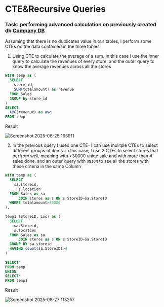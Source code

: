 # CTE&Recursive Queries
### Task: performing advanced calculation on previously created db [Company DB](https://github.com/Gioker90/SQL/blob/328f6cae24be7877e64e282a93f8b024b47ad4a2/DB%20%26%20tables%20Creation_Sales.md)

Assuming that there is no duplicates value in our tables, I perform some CTEs on the data contained in the three tables

1. Using CTE to calculate the average of a sum. In this case I use the inner query to calculate the revenues of every store, and the outer query to know the average revenues across all the stores

```sql
WITH temp as (
  SELECT
    store_id,
    SUM(totalamount) as revenue
  FROM Sales
  GROUP by store_id
)
SELECT
  AVG(revenue) as avg
FROM temp
```
Result

![Screenshot 2025-06-25 165911](https://github.com/user-attachments/assets/b9408747-a883-4d12-b819-91d5d346fc88)

2. In the previous query I used one CTE- I can use mulitple CTEs to select different groups of items. in this case, I use 2 CTEs to select stores that perfrom well, meaning with >30000 uniqe sale and with more than 4 sales done, and an outer query with `UNION` to see all the stores with these criteria in the same Column

```sql
WITH temp as (
  SELECT
    sa.storeid,
	  s.location
  FROM Sales as sa
	  JOIN stores as s ON s.StoreID=Sa.StoreID
  WHERE totalamount>30000
),
   
temp1 (StoreID, Loc) as (
  SELECT
    sa.Storeid,
    s.location
  FROM Sales as sa
	  JOIN stores as s ON s.StoreID=Sa.StoreID
  GROUP BY sa.storeid
  HAVING count(sa.StoreID)>4
)
  
SELECT*
FROM temp  
UNION 
SELECT*
FROM temp1
```
Result

![Screenshot 2025-06-27 113257](https://github.com/user-attachments/assets/75ac1bbb-1e36-45dd-8f2e-fd5bebf2abeb)
